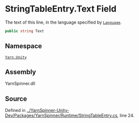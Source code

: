 <!-- This file was generated by a tool. Do not edit this file by hand. -->

# StringTableEntry.Text Field

The text of this line, in the language specified by [`Language`](/api/csharp/yarn.unity/stringtableentry.language.md).


```csharp
public string Text
```



## Namespace
[`Yarn.Unity`](/api/csharp/yarn.unity/README.md)

## Assembly
YarnSpinner.dll

## Source
Defined in [../YarnSpinner-Unity-Dev/Packages/YarnSpinner/Runtime/StringTableEntry.cs](https://github.com/YarnSpinnerTool/YarnSpinner-Unity//blob/develop/Runtime/StringTableEntry.cs#L24), line 24.
